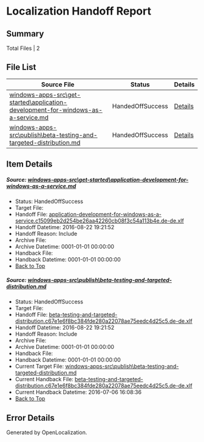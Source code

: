 # <a name='report-top'></a> Localization Handoff Report

## Summary
 Total Files | 2

## File List
 Source File | Status | Details 
 ----------- | ------ | ------- 
 [windows-apps-src\get-started\application-development-for-windows-as-a-service.md](https://github.com/Microsoft/windows-apps/blob/6e27c815768d016af86fff618561037cd3144e66/windows-apps-src/get-started/application-development-for-windows-as-a-service.md) | HandedOffSuccess | [Details](#175467ac450831e13ab81f065c8f0125b870769b3545)
 [windows-apps-src\publish\beta-testing-and-targeted-distribution.md](https://github.com/Microsoft/windows-apps/blob/9b58f825518908a6b3942b2a80391234c7a4507c/windows-apps-src/publish/beta-testing-and-targeted-distribution.md) | HandedOffSuccess | [Details](#a7b582dd6f38e24c80300c48317e8242cd73176e4983)

## Item Details
##### <a name='175467ac450831e13ab81f065c8f0125b870769b3545'></a> Source: [windows-apps-src\get-started\application-development-for-windows-as-a-service.md](https://github.com/Microsoft/windows-apps/blob/6e27c815768d016af86fff618561037cd3144e66/windows-apps-src/get-started/application-development-for-windows-as-a-service.md)
* Status: HandedOffSuccess
* Target File: 
* Handoff File: [application-development-for-windows-as-a-service.c15099eb2d254be26aa42260cb08f3c54a113b4e.de-de.xlf](https://github.com/Microsoft/WDG.handoff/blob/8f2361cd95f37c9c9ceff58696afa9d712fe5585/ol-handoff/Microsoft/windows-apps.de-de/master/application-development-for-windows-as-a-service.c15099eb2d254be26aa42260cb08f3c54a113b4e.de-de.xlf)
* Handoff Datetime: 2016-08-22 19:21:52
* Handoff Reason: Include
* Archive File: 
* Archive Datetime: 0001-01-01 00:00:00
* Handback File: 
* Handback Datetime: 0001-01-01 00:00:00
* [Back to Top](#report-top)

##### <a name='a7b582dd6f38e24c80300c48317e8242cd73176e4983'></a> Source: [windows-apps-src\publish\beta-testing-and-targeted-distribution.md](https://github.com/Microsoft/windows-apps/blob/9b58f825518908a6b3942b2a80391234c7a4507c/windows-apps-src/publish/beta-testing-and-targeted-distribution.md)
* Status: HandedOffSuccess
* Target File: 
* Handoff File: [beta-testing-and-targeted-distribution.c67e1e6f8bc384fde280a22078ae75eedc4d25c5.de-de.xlf](https://github.com/Microsoft/WDG.handoff/blob/8f2361cd95f37c9c9ceff58696afa9d712fe5585/ol-handoff/Microsoft/windows-apps.de-de/master/beta-testing-and-targeted-distribution.c67e1e6f8bc384fde280a22078ae75eedc4d25c5.de-de.xlf)
* Handoff Datetime: 2016-08-22 19:21:52
* Handoff Reason: Include
* Archive File: 
* Archive Datetime: 0001-01-01 00:00:00
* Handback File: 
* Handback Datetime: 0001-01-01 00:00:00
* Current Target File: [windows-apps-src\publish\beta-testing-and-targeted-distribution.md](https://github.com/Microsoft/windows-apps.de-de/blob/7a3dc4d5efb7b5518f9623c0a3ebf46436d26e72/windows-apps-src/publish/beta-testing-and-targeted-distribution.md)
* Current Handback File: [beta-testing-and-targeted-distribution.c67e1e6f8bc384fde280a22078ae75eedc4d25c5.de-de.xlf](https://github.com/Microsoft/WDG.handback/blob/b6880abfd65d38457dda3929c963d918f070774a/ol-handback/Microsoft/windows-apps.de-de/master/beta-testing-and-targeted-distribution.c67e1e6f8bc384fde280a22078ae75eedc4d25c5.de-de.xlf)
* Current Handback Datetime: 2016-07-06 16:08:36
* [Back to Top](#report-top)


## Error Details

Generated by OpenLocalization.
